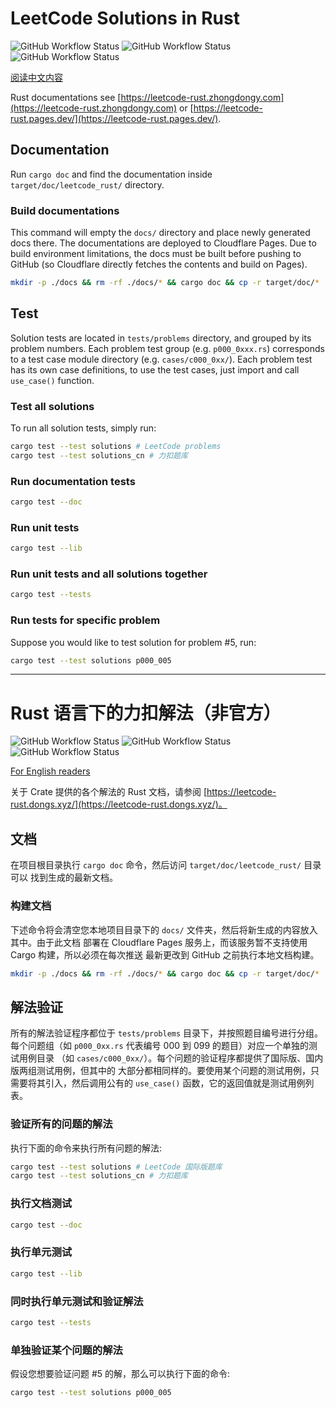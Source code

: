 # LeetCode Solutions in Rust

![GitHub Workflow Status](https://img.shields.io/github/actions/workflow/status/zhongdongy/leetcode_rust/doc_test.yml?label=Doctest&logo=github&style=plastic)
![GitHub Workflow Status](https://img.shields.io/github/actions/workflow/status/zhongdongy/leetcode_rust/solution_test.yml?label=LeetCode%20Solution%20Tests&logo=github&style=plastic)
![GitHub Workflow Status](https://img.shields.io/github/actions/workflow/status/zhongdongy/leetcode_rust/solution_test_cn.yml?label=力扣解法验证&logo=github&style=plastic)

[阅读中文内容](#rust-语言下的力扣解法非官方)

Rust documentations see [https://leetcode-rust.zhongdongy.com](https://leetcode-rust.zhongdongy.com) 
or [https://leetcode-rust.pages.dev/](https://leetcode-rust.pages.dev/).

## Documentation

Run `cargo doc` and find the documentation inside `target/doc/leetcode_rust/` directory. 

### Build documentations

This command will empty the `docs/` directory and place newly generated docs 
there. The documentations are deployed to Cloudflare Pages. Due to build 
environment limitations, the docs must be built before pushing to GitHub (so
Cloudflare directly fetches the contents and build on Pages).

```bash
mkdir -p ./docs && rm -rf ./docs/* && cargo doc && cp -r target/doc/* ./docs/
```

## Test

Solution tests are located in `tests/problems` directory, and grouped by its 
problem numbers. Each problem test group (e.g. `p000_0xxx.rs`) corresponds to a
test case module directory (e.g. `cases/c000_0xx/`). Each problem test has its
own case definitions, to use the test cases, just import and call `use_case()` 
function.

### Test all solutions

To run all solution tests, simply run:

```bash
cargo test --test solutions # LeetCode problems
cargo test --test solutions_cn # 力扣题库
```

### Run documentation tests

```bash
cargo test --doc
```

### Run unit tests

```bash
cargo test --lib
```

### Run unit tests and all solutions together

```bash
cargo test --tests
```

### Run tests for specific problem

Suppose you would like to test solution for problem #5, run:

```bash
cargo test --test solutions p000_005
```


---

# Rust 语言下的力扣解法（非官方）

![GitHub Workflow Status](https://img.shields.io/github/actions/workflow/status/zhongdongy/leetcode_rust/doc_test.yml?label=文档测试&logo=github&style=plastic)
![GitHub Workflow Status](https://img.shields.io/github/actions/workflow/status/zhongdongy/leetcode_rust/solution_test.yml?label=LeetCode%20Solution%20Tests&logo=github&style=plastic)
![GitHub Workflow Status](https://img.shields.io/github/actions/workflow/status/zhongdongy/leetcode_rust/solution_test_cn.yml?label=力扣解法验证&=github&style=plastic)

[For English readers](#leetcode-solutions-in-rust)

关于 Crate 提供的各个解法的 Rust 文档，请参阅 [https://leetcode-rust.dongs.xyz/](https://leetcode-rust.dongs.xyz/)。

## 文档

在项目根目录执行 `cargo doc` 命令，然后访问 `target/doc/leetcode_rust/` 目录可以
找到生成的最新文档。

### 构建文档

下述命令将会清空您本地项目目录下的 `docs/` 文件夹，然后将新生成的内容放入其中。由于此文档
部署在 Cloudflare Pages 服务上，而该服务暂不支持使用 Cargo 构建，所以必须在每次推送
最新更改到 GitHub 之前执行本地文档构建。

```bash
mkdir -p ./docs && rm -rf ./docs/* && cargo doc && cp -r target/doc/* ./docs/
```

## 解法验证

所有的解法验证程序都位于 `tests/problems` 目录下，并按照题目编号进行分组。
每个问题组（如 `p000_0xx.rs` 代表编号 000 到 099 的题目）对应一个单独的测试用例目录
（如 `cases/c000_0xx/`）。每个问题的验证程序都提供了国际版、国内版两组测试用例，但其中的
大部分都相同样的。要使用某个问题的测试用例，只需要将其引入，然后调用公有的 `use_case()` 
函数，它的返回值就是测试用例列表。

### 验证所有的问题的解法

执行下面的命令来执行所有问题的解法:

```bash
cargo test --test solutions # LeetCode 国际版题库
cargo test --test solutions_cn # 力扣题库
```

### 执行文档测试

```bash
cargo test --doc
```

### 执行单元测试

```bash
cargo test --lib
```

### 同时执行单元测试和验证解法

```bash
cargo test --tests
```

### 单独验证某个问题的解法

假设您想要验证问题 #5 的解，那么可以执行下面的命令:

```bash
cargo test --test solutions p000_005
```